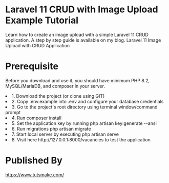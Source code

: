 # Laravel 11 CRUD with Image Upload Example Tutorial
Learn how to create an image upload with a simple Laravel 11 CRUD application.
A step by step guide is available on my blog. Laravel 11 Image Upload with CRUD Application

# Prerequisite
Before you download and use it, you should have minimum PHP 8.2, MySQL/MariaDB, and composer in your server.

<li> 1. Download the project (or clone using GIT) </li>
<li> 2. Copy .env.example into .env and configure your database credentials</li>
<li> 3. Go to the project's root directory using terminal window/command prompt</li>
<li> 4. Run composer install</li>
<li> 5. Set the application key by running php artisan key:generate --ansi</li>
<li> 6. Run migrations php artisan migrate</li>
<li> 7. Start local server by executing php artisan serve</li>
<li> 8. Visit here http://127.0.0.1:8000/vacancies to test the application</li>

# Published By
https://www.tutsmake.com/
